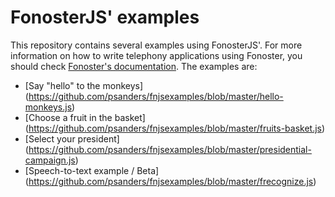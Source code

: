 # FonosterJS' examples

This repository contains several examples using FonosterJS'. For more information on how to write telephony applications using Fonoster, you should check [Fonoster's documentation](http://fonoster.com/docs/). The examples are:

- [Say "hello" to the monkeys] (https://github.com/psanders/fnjsexamples/blob/master/hello-monkeys.js)
- [Choose a fruit in the basket] (https://github.com/psanders/fnjsexamples/blob/master/fruits-basket.js)
- [Select your president] (https://github.com/psanders/fnjsexamples/blob/master/presidential-campaign.js)
- [Speech-to-text example / Beta] (https://github.com/psanders/fnjsexamples/blob/master/frecognize.js)
